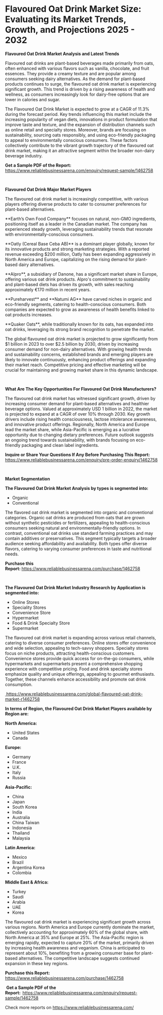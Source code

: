 <p><h1>Flavoured Oat Drink Market Size: Evaluating its Market Trends, Growth, and Projections 2025 - 2032</h1></p><p><strong>Flavoured Oat Drink Market Analysis and Latest Trends</strong></p>
<p><p>Flavoured oat drinks are plant-based beverages made primarily from oats, often enhanced with various flavors such as vanilla, chocolate, and fruit essences. They provide a creamy texture and are popular among consumers seeking dairy alternatives. As the demand for plant-based products continues to surge, the flavoured oat drink market is experiencing significant growth. This trend is driven by a rising awareness of health and wellness, as consumers increasingly look for dairy-free options that are lower in calories and sugar.</p><p>The Flavoured Oat Drink Market is expected to grow at a CAGR of 11.3% during the forecast period. Key trends influencing this market include the increasing popularity of vegan diets, innovations in product formulation that improve taste and texture, and the expansion of distribution channels such as online retail and specialty stores. Moreover, brands are focusing on sustainability, sourcing oats responsibly, and using eco-friendly packaging to appeal to environmentally conscious consumers. These factors collectively contribute to the vibrant growth trajectory of the flavoured oat drink market, making it an attractive segment within the broader non-dairy beverage industry.</p></p>
<p><strong>Get a Sample PDF of the Report:&nbsp;</strong> <a href="https://www.reliablebusinessarena.com/enquiry/request-sample/1462758?utm_campaign=2259&utm_medium=2&utm_source=Github&utm_content=ia&utm_term=15022025&utm_id=flavoured-oat-drink">https://www.reliablebusinessarena.com/enquiry/request-sample/1462758</a></p>
<p>&nbsp;</p>
<p><strong>Flavoured Oat Drink Major Market Players</strong></p>
<p><p>The flavoured oat drink market is increasingly competitive, with various players offering diverse products to cater to consumer preferences for plant-based alternatives. </p><p>**Earth’s Own Food Company** focuses on natural, non-GMO ingredients, positioning itself as a leader in the Canadian market. The company has experienced steady growth, leveraging sustainability trends that resonate with environmentally-conscious consumers. </p><p>**Oatly (Cereal Base Ceba AB)** is a dominant player globally, known for its innovative products and strong marketing strategies. With a reported revenue exceeding $200 million, Oatly has been expanding aggressively in North America and Europe, capitalizing on the rising demand for plant-based dairy alternatives.</p><p>**Alpro**, a subsidiary of Danone, has a significant market share in Europe, offering various oat drink products. Alpro's commitment to sustainability and plant-based diets has driven its growth, with sales reaching approximately €170 million in recent years. </p><p>**Pureharvest** and **Natumi AG** have carved niches in organic and eco-friendly segments, catering to health-conscious consumers. Both companies are expected to grow as awareness of health benefits linked to oat products increases. </p><p>**Quaker Oats**, while traditionally known for its oats, has expanded into oat drinks, leveraging its strong brand recognition to penetrate the market. </p><p>The global flavoured oat drink market is projected to grow significantly from $1 billion in 2023 to over $2.5 billion by 2030, driven by increasing consumer demand for non-dairy alternatives. With growing health trends and sustainability concerns, established brands and emerging players are likely to innovate continuously, enhancing product offerings and expanding their market reach. Competitive pricing and effective marketing will be crucial for maintaining and growing market share in this dynamic landscape.</p></p>
<p>&nbsp;</p>
<p><strong>What Are The Key Opportunities For Flavoured Oat Drink Manufacturers?</strong></p>
<p><p>The flavoured oat drink market has witnessed significant growth, driven by increasing consumer demand for plant-based alternatives and healthier beverage options. Valued at approximately USD 1 billion in 2022, the market is projected to expand at a CAGR of over 10% through 2030. Key growth drivers include rising health consciousness, lactose intolerance awareness, and innovative product offerings. Regionally, North America and Europe lead the market share, while Asia-Pacific is emerging as a lucrative opportunity due to changing dietary preferences. Future outlook suggests an ongoing trend towards sustainability, with brands focusing on eco-friendly packaging and clean label ingredients.</p></p>
<p><strong>Inquire or Share Your Questions If Any Before Purchasing This Report:</strong> <a href="https://www.reliablebusinessarena.com/enquiry/pre-order-enquiry/1462758?utm_campaign=2259&utm_medium=2&utm_source=Github&utm_content=ia&utm_term=15022025&utm_id=flavoured-oat-drink">https://www.reliablebusinessarena.com/enquiry/pre-order-enquiry/1462758</a></p>
<p>&nbsp;</p>
<p><strong>Market Segmentation</strong></p>
<p><strong>The Flavoured Oat Drink Market Analysis by types is segmented into:</strong></p>
<p><ul><li>Organic</li><li>Conventional</li></ul></p>
<p><p>The flavored oat drink market is segmented into organic and conventional categories. Organic oat drinks are produced from oats that are grown without synthetic pesticides or fertilizers, appealing to health-conscious consumers seeking natural and environmentally-friendly options. In contrast, conventional oat drinks use standard farming practices and may contain additives or preservatives. This segment typically targets a broader audience seeking affordability and availability. Both types offer diverse flavors, catering to varying consumer preferences in taste and nutritional needs.</p></p>
<p><strong>Purchase this Report:&nbsp;</strong><a href="https://www.reliablebusinessarena.com/purchase/1462758?utm_campaign=2259&utm_medium=2&utm_source=Github&utm_content=ia&utm_term=15022025&utm_id=flavoured-oat-drink">https://www.reliablebusinessarena.com/purchase/1462758</a></p>
<p>&nbsp;</p>
<p><strong>The Flavoured Oat Drink Market Industry Research by Application is segmented into:</strong></p>
<p><ul><li>Online Stores</li><li>Speciality Stores</li><li>Convenience Store</li><li>Hypermarket</li><li>Food & Drink Specialty Store</li><li>Supermarket</li></ul></p>
<p><p>The flavoured oat drink market is expanding across various retail channels, catering to diverse consumer preferences. Online stores offer convenience and wide selection, appealing to tech-savvy shoppers. Specialty stores focus on niche products, attracting health-conscious customers. Convenience stores provide quick access for on-the-go consumers, while hypermarkets and supermarkets present a comprehensive shopping experience with competitive pricing. Food and drink specialty stores emphasize quality and unique offerings, appealing to gourmet enthusiasts. Together, these channels enhance accessibility and promote oat drink consumption.</p></p>
<p><a href="https://www.reliablebusinessarena.com/global-flavoured-oat-drink-market-r1462758?utm_campaign=2259&utm_medium=2&utm_source=Github&utm_content=ia&utm_term=15022025&utm_id=flavoured-oat-drink">&nbsp;https://www.reliablebusinessarena.com/global-flavoured-oat-drink-market-r1462758</a></p>
<p><strong>In terms of Region, the Flavoured Oat Drink Market Players available by Region are:</strong></p>
<p>
    <p> <strong> North America: </strong>
        <ul>
            <li>United States</li>
            <li>Canada</li>
        </ul>
        </p> 
    <p> <strong> Europe: </strong>
        <ul>
            <li>Germany</li>
            <li>France</li>
            <li>U.K.</li>
            <li>Italy</li>
            <li>Russia</li>
        </ul>
        </p> 
    <p> <strong> Asia-Pacific: </strong>
        <ul>
            <li>China</li>
            <li>Japan</li>
            <li>South Korea</li>
            <li>India</li>
            <li>Australia</li>
            <li>China Taiwan</li>
            <li>Indonesia</li>
            <li>Thailand</li>
            <li>Malaysia</li>
        </ul>
        </p> 
    <p> <strong> Latin America: </strong>
        <ul>
            <li>Mexico</li>
            <li>Brazil</li>
            <li>Argentina Korea</li>
            <li>Colombia</li>
        </ul>
        </p> 
    <p> <strong> Middle East & Africa: </strong>
        <ul>
            <li>Turkey</li>
            <li>Saudi</li>
            <li>Arabia</li>
            <li>UAE</li>
            <li>Korea</li>
        </ul>
    </p>
    </p>
<p><p>The flavoured oat drink market is experiencing significant growth across various regions. North America and Europe currently dominate the market, collectively accounting for approximately 60% of the global share, with North America at 35% and Europe at 25%. The Asia-Pacific region is emerging rapidly, expected to capture 20% of the market, primarily driven by increasing health awareness and veganism. China is anticipated to represent about 10%, benefiting from a growing consumer base for plant-based alternatives. The competitive landscape suggests continued expansion in these key regions.</p></p>
<p><strong>Purchase this Report: </strong><a href="https://www.reliablebusinessarena.com/purchase/1462758?utm_campaign=2259&utm_medium=2&utm_source=Github&utm_content=ia&utm_term=15022025&utm_id=flavoured-oat-drink">https://www.reliablebusinessarena.com/purchase/1462758</a></p>
<p>&nbsp;<strong>Get a Sample PDF of the Report:&nbsp;&nbsp;</strong><a href="https://www.reliablebusinessarena.com/enquiry/request-sample/1462758?utm_campaign=2259&utm_medium=2&utm_source=Github&utm_content=ia&utm_term=15022025&utm_id=flavoured-oat-drink">https://www.reliablebusinessarena.com/enquiry/request-sample/1462758</a></p>
<p><strong></strong></p>
<p>Check more reports on <a href="https://www.reliablebusinessarena.com/?utm_campaign=2259&utm_medium=2&utm_source=Github&utm_content=ia&utm_term=15022025&utm_id=flavoured-oat-drink">https://www.reliablebusinessarena.com/</a></p>